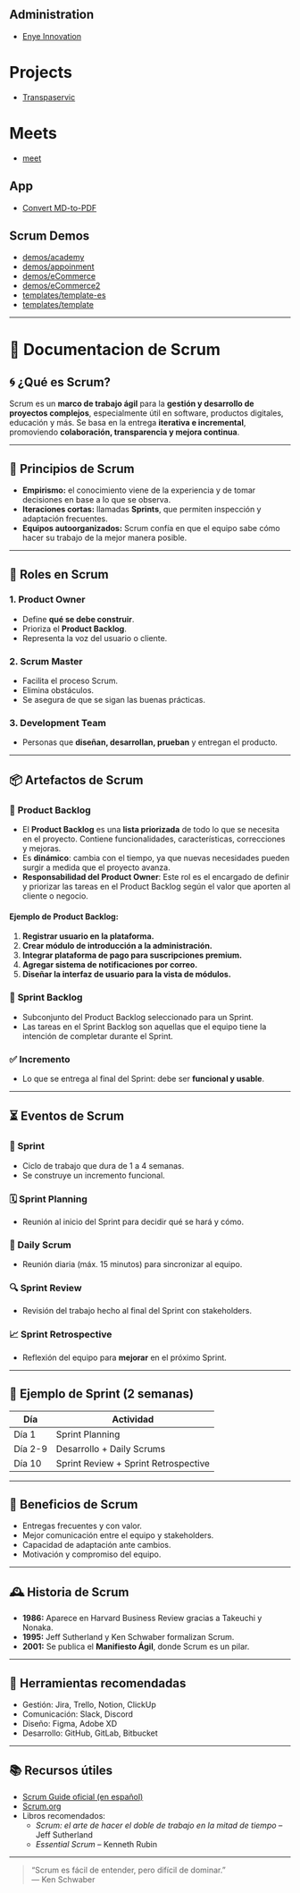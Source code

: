 ## Administration

<!-- https://fgp555.github.io/administration -->

- [Enye Innovation](./enyeinnovation/)

# Projects

- [Transpaservic](./projects/transpaservic/)

# Meets

- [meet](./meet/meet-2025-04-29/)

## App

- [Convert MD-to-PDF](./app/convert.html)

## Scrum Demos

- [demos/academy](./scrum/demos/academy)
- [demos/appoinment](./scrum/demos/appoinment)
- [demos/eCommerce](./scrum/demos/eCommerce)
- [demos/eCommerce2](./scrum/demos/eCommerce2)
- [templates/template-es](./scrum/templates/template-es)
- [templates/template](./scrum/templates/template)

---

# 📘 Documentacion de Scrum

## 🌀 ¿Qué es Scrum?

Scrum es un **marco de trabajo ágil** para la **gestión y desarrollo de proyectos complejos**, especialmente útil en software, productos digitales, educación y más. Se basa en la entrega **iterativa e incremental**, promoviendo **colaboración, transparencia y mejora continua**.

---

## 🧩 Principios de Scrum

- **Empirismo:** el conocimiento viene de la experiencia y de tomar decisiones en base a lo que se observa.
- **Iteraciones cortas:** llamadas **Sprints**, que permiten inspección y adaptación frecuentes.
- **Equipos autoorganizados:** Scrum confía en que el equipo sabe cómo hacer su trabajo de la mejor manera posible.

---

## 👥 Roles en Scrum

### 1. **Product Owner**

- Define **qué se debe construir**.
- Prioriza el **Product Backlog**.
- Representa la voz del usuario o cliente.

### 2. **Scrum Master**

- Facilita el proceso Scrum.
- Elimina obstáculos.
- Se asegura de que se sigan las buenas prácticas.

### 3. **Development Team**

- Personas que **diseñan, desarrollan, prueban** y entregan el producto.

---

## 📦 Artefactos de Scrum

### 📝 **Product Backlog**

- El **Product Backlog** es una **lista priorizada** de todo lo que se necesita en el proyecto. Contiene funcionalidades, características, correcciones y mejoras.
- Es **dinámico**: cambia con el tiempo, ya que nuevas necesidades pueden surgir a medida que el proyecto avanza.
- **Responsabilidad del Product Owner**: Este rol es el encargado de definir y priorizar las tareas en el Product Backlog según el valor que aporten al cliente o negocio.

#### Ejemplo de Product Backlog:

1. **Registrar usuario en la plataforma.**
2. **Crear módulo de introducción a la administración.**
3. **Integrar plataforma de pago para suscripciones premium.**
4. **Agregar sistema de notificaciones por correo.**
5. **Diseñar la interfaz de usuario para la vista de módulos.**

### 🧱 **Sprint Backlog**

- Subconjunto del Product Backlog seleccionado para un Sprint.
- Las tareas en el Sprint Backlog son aquellas que el equipo tiene la intención de completar durante el Sprint.

### ✅ **Incremento**

- Lo que se entrega al final del Sprint: debe ser **funcional y usable**.

---

## ⏳ Eventos de Scrum

### 🚀 Sprint

- Ciclo de trabajo que dura de 1 a 4 semanas.
- Se construye un incremento funcional.

### 🗓 Sprint Planning

- Reunión al inicio del Sprint para decidir qué se hará y cómo.

### 🔄 Daily Scrum

- Reunión diaria (máx. 15 minutos) para sincronizar al equipo.

### 🔍 Sprint Review

- Revisión del trabajo hecho al final del Sprint con stakeholders.

### 📈 Sprint Retrospective

- Reflexión del equipo para **mejorar** en el próximo Sprint.

---

## 🧮 Ejemplo de Sprint (2 semanas)

| Día     | Actividad                            |
| ------- | ------------------------------------ |
| Día 1   | Sprint Planning                      |
| Día 2-9 | Desarrollo + Daily Scrums            |
| Día 10  | Sprint Review + Sprint Retrospective |

---

## 🧠 Beneficios de Scrum

- Entregas frecuentes y con valor.
- Mejor comunicación entre el equipo y stakeholders.
- Capacidad de adaptación ante cambios.
- Motivación y compromiso del equipo.

---

## 🕰 Historia de Scrum

- **1986:** Aparece en Harvard Business Review gracias a Takeuchi y Nonaka.
- **1995:** Jeff Sutherland y Ken Schwaber formalizan Scrum.
- **2001:** Se publica el **Manifiesto Ágil**, donde Scrum es un pilar.

---

## 🧰 Herramientas recomendadas

- Gestión: Jira, Trello, Notion, ClickUp
- Comunicación: Slack, Discord
- Diseño: Figma, Adobe XD
- Desarrollo: GitHub, GitLab, Bitbucket

---

## 📚 Recursos útiles

- [Scrum Guide oficial (en español)](https://scrumguides.org/docs/scrumguide/v2020/2020-Scrum-Guide-Spanish.pdf)
- [Scrum.org](https://www.scrum.org/)
- Libros recomendados:
  - _Scrum: el arte de hacer el doble de trabajo en la mitad de tiempo_ – Jeff Sutherland
  - _Essential Scrum_ – Kenneth Rubin

---

> “Scrum es fácil de entender, pero difícil de dominar.”  
> — Ken Schwaber
